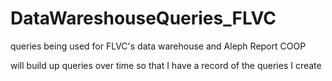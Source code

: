 # DataWareshouseQueries_FLVC
queries being used for FLVC's data warehouse and Aleph Report COOP

will build up queries over time so that I have a record of the queries I create
